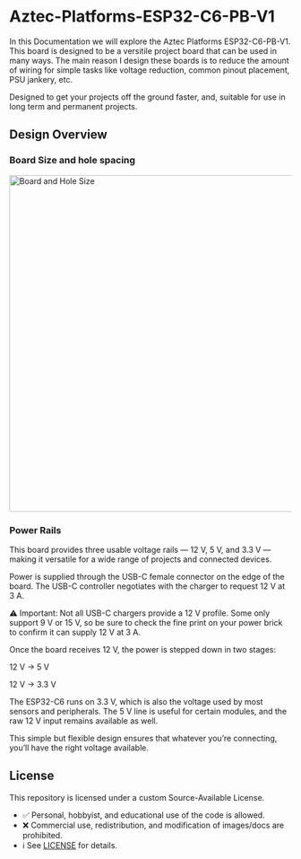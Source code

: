 # Aztec-Platforms-ESP32-C6-PB-V1
In this Documentation we will explore the Aztec Platforms ESP32-C6-PB-V1. This board is designed to be a versitile project board that can be used in many ways. The main reason I design these boards is to reduce the amount of wiring for simple tasks like voltage reduction, common pinout placement, PSU jankery, etc.

Designed to get your projects off the ground faster, and, suitable for use in long term and permanent projects.

## Design Overview

### Board Size and hole spacing

<img src="https://github.com/user-attachments/assets/1544f7ed-0271-4d81-82d0-7321f58d19ca" alt="Board and Hole Size" width="600">

### Power Rails

This board provides three usable voltage rails — 12 V, 5 V, and 3.3 V — making it versatile for a wide range of projects and connected devices.

Power is supplied through the USB-C female connector on the edge of the board. The USB-C controller negotiates with the charger to request 12 V at 3 A.

⚠️ Important: Not all USB-C chargers provide a 12 V profile. Some only support 9 V or 15 V, so be sure to check the fine print on your power brick to confirm it can supply 12 V at 3 A.

Once the board receives 12 V, the power is stepped down in two stages:

12 V → 5 V

12 V → 3.3 V

The ESP32-C6 runs on 3.3 V, which is also the voltage used by most sensors and peripherals. The 5 V line is useful for certain modules, and the raw 12 V input remains available as well.

This simple but flexible design ensures that whatever you’re connecting, you’ll have the right voltage available.



## License
This repository is licensed under a custom Source-Available License.  
- ✅ Personal, hobbyist, and educational use of the code is allowed.  
- ❌ Commercial use, redistribution, and modification of images/docs are prohibited.  
- ℹ️ See [LICENSE](./LICENSE) for details. 
